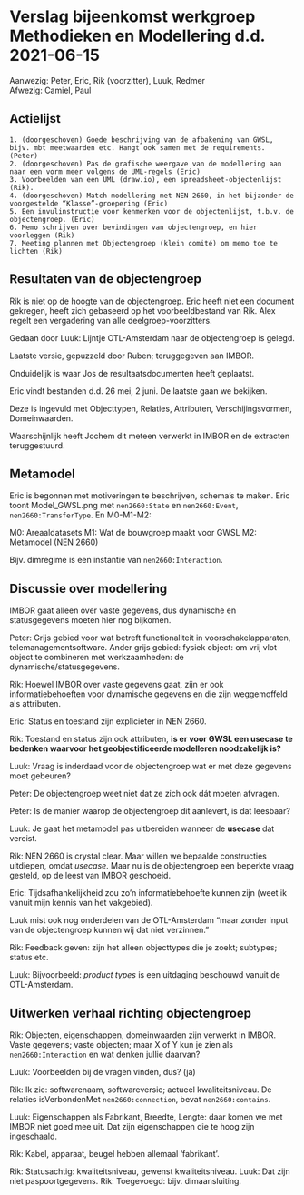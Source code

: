 # Verslag bijeenkomst werkgroep Methodieken en Modellering d.d. 2021-06-15

Aanwezig: Peter, Eric, Rik (voorzitter), Luuk, Redmer  
Afwezig: Camiel, Paul

## Actielijst

	1. (doorgeschoven) Goede beschrijving van de afbakening van GWSL, bijv. mbt meetwaarden etc. Hangt ook samen met de requirements. (Peter)
    2. (doorgeschoven) Pas de grafische weergave van de modellering aan naar een vorm meer volgens de UML-regels (Eric)
    3. Voorbeelden van een UML (draw.io), een spreadsheet-objectenlijst (Rik).
    4. (doorgeschoven) Match modellering met NEN 2660, in het bijzonder de voorgestelde “Klasse”-groepering (Eric)
    5. Een invulinstructie voor kenmerken voor de objectenlijst, t.b.v. de objectengroep. (Eric)
	6. Memo schrijven over bevindingen van objectengroep, en hier voorleggen (Rik)
	7. Meeting plannen met Objectengroep (klein comité) om memo toe te lichten (Rik)
	
## Resultaten van de objectengroep

Rik is niet op de hoogte van de objectengroep. Eric heeft niet een document gekregen, heeft zich gebaseerd op het voorbeeldbestand van Rik. Alex regelt een vergadering van alle deelgroep-voorzitters.

Gedaan door Luuk: Lijntje OTL-Amsterdam naar de objectengroep is gelegd.

Laatste versie, gepuzzeld door Ruben; teruggegeven aan IMBOR. 

Onduidelijk is waar Jos de resultaatsdocumenten heeft geplaatst.

Eric vindt bestanden d.d. 26 mei, 2 juni. De laatste gaan we bekijken.

Deze is ingevuld met Objecttypen, Relaties, Attributen, Verschijingsvormen, Domeinwaarden. 

Waarschijnlijk heeft Jochem dit meteen verwerkt in IMBOR en de extracten teruggestuurd.

## Metamodel

Eric is begonnen met motiveringen te beschrijven, schema’s te maken. 
Eric toont Model_GWSL.png met `nen2660:State` en `nen2660:Event`, `nen2660:TransferType`. En M0-M1-M2:

M0: Areaaldatasets
M1: Wat de bouwgroep maakt voor GWSL
M2: Metamodel (NEN 2660)

Bijv. dimregime is een instantie van `nen2660:Interaction`.

## Discussie over modellering 

IMBOR gaat alleen over vaste gegevens, dus dynamische en statusgegevens moeten hier nog bijkomen. 

Peter: Grijs gebied voor wat betreft functionaliteit in voorschakelapparaten, telemanagementsoftware. Ander grijs gebied: fysiek object: om vrij vlot object te combineren met werkzaamheden: de dynamische/statusgegevens.

Rik:
Hoewel IMBOR over vaste gegevens gaat, zijn er ook informatiebehoeften voor dynamische gegevens en die zijn weggemoffeld als attributen.

Eric:
Status en toestand zijn explicieter in NEN 2660.

Rik:
Toestand en status zijn ook attributen, **is er voor GWSL een usecase te bedenken waarvoor het geobjectificeerde modelleren noodzakelijk is?**

Luuk: 
Vraag is inderdaad voor de objectengroep wat er met deze gegevens moet gebeuren?

Peter:
De objectengroep weet niet dat ze zich ook dát moeten afvragen.

Peter:
Is de manier waarop de objectengroep dit aanlevert, is dat leesbaar?

Luuk:
Je gaat het metamodel pas uitbereiden wanneer de **usecase** dat vereist.

Rik:
NEN 2660 is crystal clear. Maar willen we bepaalde constructies uitdiepen, omdat _usecase_. Maar nu is de objectengroep een beperkte vraag gesteld, op de leest van IMBOR geschoeid. 

Eric:
Tijdsafhankelijkheid zou zo’n informatiebehoefte kunnen zijn (weet ik vanuit mijn kennis van het vakgebied).

Luuk mist ook nog onderdelen van de OTL-Amsterdam “maar zonder input van de objectengroep kunnen wij dat niet verzinnen.”

Rik:
Feedback geven: zijn het alleen objecttypes die je zoekt; subtypes; status etc.

Luuk:
Bijvoorbeeld: _product types_ is een uitdaging beschouwd vanuit de OTL-Amsterdam. 

## Uitwerken verhaal richting objectengroep

Rik:
Objecten, eigenschappen, domeinwaarden zijn verwerkt in IMBOR. Vaste gegevens; vaste objecten; maar X of Y kun je zien als `nen2660:Interaction` en wat denken jullie daarvan?

Luuk:
Voorbeelden bij de vragen vinden, dus? (ja)

Rik:
Ik zie: softwarenaam, softwareversie; actueel kwaliteitsniveau. De relaties isVerbondenMet `nen2660:connection`, bevat `nen2660:contains`.

Luuk:
Eigenschappen als Fabrikant, Breedte, Lengte: daar komen we met IMBOR niet goed mee uit. Dat zijn eigenschappen die te hoog zijn ingeschaald.

Rik:
Kabel, apparaat, beugel hebben allemaal ‘fabrikant’.

Rik:
Statusachtig: kwaliteitsniveau, gewenst kwaliteitsniveau. 
Luuk:
Dat zijn niet paspoortgegevens.
Rik:
Toegevoegd: bijv. dimaansluiting.
